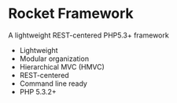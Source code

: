 Rocket Framework
================

A lightweight REST-centered PHP5.3+ framework

- Lightweight
- Modular organization
- Hierarchical MVC (HMVC)
- REST-centered
- Command line ready
- PHP 5.3.2+
